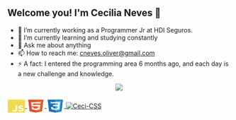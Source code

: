 ## Welcome you! I'm Cecilia Neves 👋


- 🔭 I’m currently working as a Programmer Jr at HDI Seguros.
- 🌱 I’m currently learning and studying constantly
- 💬 Ask me about anything
- 📫 How to reach me: cneves.oliver@gmail.com
- ⚡ A fact: I entered the programming area 6 months ago, and each day is a new challenge and knowledge.

<div align="center">
  <a href="https://github.com/cecilianeves22">
  <img height="180em" src="https://github-readme-stats.vercel.app/api/top-langs/?username=cecilianeves22&layout=compact&langs_count=7&theme=vision-friendly-dark"/>
</div>
  
  <div style="display: inline_block"><br>
  <img align="center" alt="Ceci-Js" height="30" width="40" src="https://raw.githubusercontent.com/devicons/devicon/master/icons/javascript/javascript-plain.svg">
  <img align="center" alt="Ceci-HTML" height="30" width="40" src="https://raw.githubusercontent.com/devicons/devicon/master/icons/html5/html5-original.svg">
  <img align="center" alt="Ceci-CSS" height="30" width="40" src="https://raw.githubusercontent.com/devicons/devicon/master/icons/css3/css3-original.svg">
  <img align="center" alt="Ceci-CSS" height="30" width="40" src="https://cdn.jsdelivr.net/gh/devicons/devicon/icons/java/java-plain-wordmark.svg" />

   ##


 
